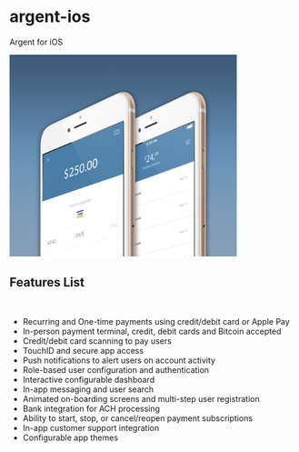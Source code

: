# argent-ios
Argent for iOS

<img src="demo.png" width="400">

<h2>Features List</h2>
<br>
<ul>
  <li>Recurring and One-time payments using credit/debit card or Apple Pay</li>
  <li>In-person payment terminal, credit, debit cards and Bitcoin accepted</li>
  <li>Credit/debit card scanning to pay users</li>
  <li>TouchID and secure app access</li>
  <li>Push notifications to alert users on account activity</li>
  <li>Role-based user configuration and authentication</li>
  <li>Interactive configurable dashboard</li>
  <li>In-app messaging and user search</li>
  <li>Animated on-boarding screens and multi-step user registration</li>
  <li>Bank integration for ACH processing</li>
  <li>Ability to start, stop, or cancel/reopen payment subscriptions</li>
  <li>In-app customer support integration</li>
  <li>Configurable app themes</li>
</ul>
